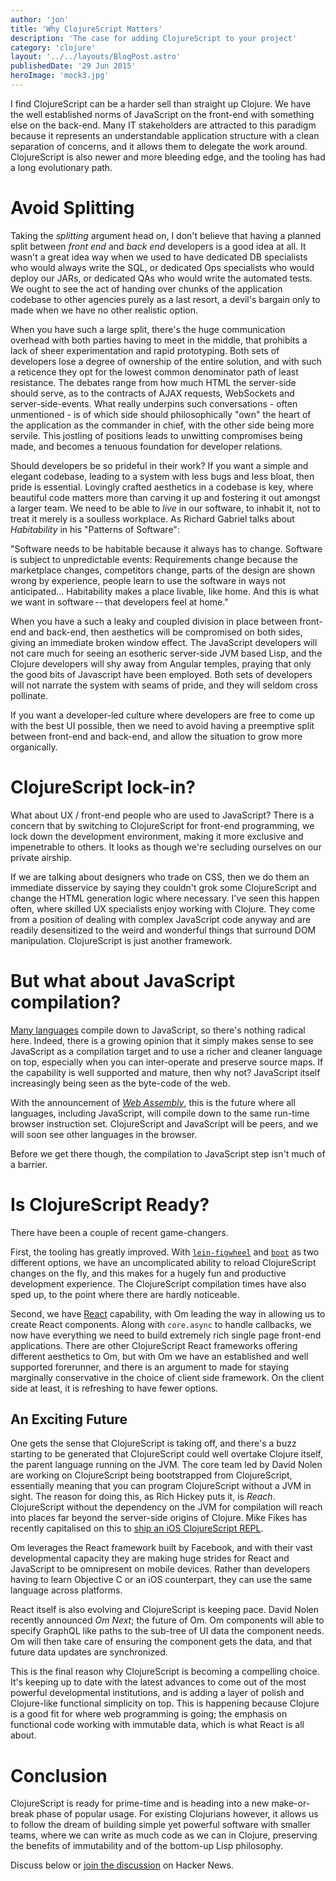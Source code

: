 ```yaml
---
author: 'jon'
title: 'Why ClojureScript Matters'
description: 'The case for adding ClojureScript to your project'
category: 'clojure'
layout: '../../layouts/BlogPost.astro'
publishedDate: '29 Jun 2015'
heroImage: 'mock3.jpg'
---
```


I find ClojureScript can be a harder sell than straight up Clojure. We
have the well established norms of JavaScript on the front-end with
something else on the back-end. Many IT stakeholders are attracted to
this paradigm because it represents an understandable application
structure with a clean separation of concerns, and it allows them to
delegate the work around. ClojureScript is also newer and more bleeding
edge, and the tooling has had a long evolutionary path.

# Avoid Splitting

Taking the _splitting_ argument head on, I don't believe that having a
planned split between _front end_ and _back end_ developers is a good
idea at all. It wasn't a great idea way when we used to have dedicated
DB specialists who would always write the SQL, or dedicated Ops
specialists who would deploy our JARs, or dedicated QAs who would write
the automated tests. We ought to see the act of handing over chunks of
the application codebase to other agencies purely as a last resort, a
devil's bargain only to made when we have no other realistic option.

When you have such a large split, there's the huge communication
overhead with both parties having to meet in the middle, that prohibits
a lack of sheer experimentation and rapid prototyping. Both sets of
developers lose a degree of ownership of the entire solution, and with
such a reticence they opt for the lowest common denominator path of
least resistance. The debates range from how much HTML the server-side
should serve, as to the contracts of AJAX requests, WebSockets and
server-side-events. What really underpins such conversations - often
unmentioned - is of which side should philosophically \"own\" the heart
of the application as the commander in chief, with the other side being
more servile. This jostling of positions leads to unwitting compromises
being made, and becomes a tenuous foundation for developer relations.

Should developers be so prideful in their work? If you want a simple and
elegant codebase, leading to a system with less bugs and less bloat,
then pride is essential. Lovingly crafted aesthetics in a codebase is
key, where beautiful code matters more than carving it up and fostering
it out amongst a larger team. We need to be able to _live_ in our
software, to inhabit it, not to treat it merely is a soulless workplace.
As Richard Gabriel talks about _Habitability_ in his \"Patterns of
Software\":

\"Software needs to be habitable because it always has to change.
Software is subject to unpredictable events: Requirements change because
the marketplace changes, competitors change, parts of the design are
shown wrong by experience, people learn to use the software in ways not
anticipated... Habitability makes a place livable, like home. And this
is what we want in software -- that developers feel at home.\"

When you have a such a leaky and coupled division in place between
front-end and back-end, then aesthetics will be compromised on both
sides, giving an immediate broken window effect. The JavaScript
developers will not care much for seeing an esotheric server-side JVM
based Lisp, and the Clojure developers will shy away from Angular
temples, praying that only the good bits of Javascript have been
employed. Both sets of developers will not narrate the system with seams
of pride, and they will seldom cross pollinate.

If you want a developer-led culture where developers are free to come up
with the best UI possible, then we need to avoid having a preemptive
split between front-end and back-end, and allow the situation to grow
more organically.

# ClojureScript lock-in?

What about UX / front-end people who are used to JavaScript? There is a
concern that by switching to ClojureScript for front-end programming, we
lock down the development environment, making it more exclusive and
impenetrable to others. It looks as though we're secluding ourselves on
our private airship.

If we are talking about designers who trade on CSS, then we do them an
immediate disservice by saying they couldn't grok some ClojureScript and
change the HTML generation logic where necessary. I've seen this happen
often, where skilled UX specialists enjoy working with Clojure. They
come from a position of dealing with complex JavaScript code anyway and
are readily desensitized to the weird and wonderful things that surround
DOM manipulation. ClojureScript is just another framework.

# But what about JavaScript compilation?

[Many
languages](https://github.com/jashkenas/coffeescript/wiki/List-of-languages-that-compile-to-JS)
compile down to JavaScript, so there's nothing radical here. Indeed,
there is a growing opinion that it simply makes sense to see JavaScript
as a compilation target and to use a richer and cleaner language on top,
especially when you can inter-operate and preserve source maps. If the
capability is well supported and mature, then why not? JavaScript itself
increasingly being seen as the byte-code of the web.

With the announcement of [_Web
Assembly_](https://medium.com/javascript-scene/what-is-webassembly-the-dawn-of-a-new-era-61256ec5a8f6),
this is the future where all languages, including JavaScript, will
compile down to the same run-time browser instruction set. ClojureScript
and JavaScript will be peers, and we will soon see other languages in
the browser.

Before we get there though, the compilation to JavaScript step isn't
much of a barrier.

# Is ClojureScript Ready?

There have been a couple of recent game-changers.

First, the tooling has greatly improved. With
[`lein-figwheel`](https://github.com/bhauman/lein-figwheel) and
[`boot`](https://github.com/boot-clj/boot) as two different options, we
have an uncomplicated ability to reload ClojureScript changes on the
fly, and this makes for a hugely fun and productive development
experience. The ClojureScript compilation times have also sped up, to
the point where there are hardly noticeable.

Second, we have [React](http://facebook.github.io/react/) capability,
with Om leading the way in allowing us to create React components. Along
with `core.async` to handle callbacks, we now have everything we need to
build extremely rich single page front-end applications. There are other
ClojureScript React frameworks offering different aesthetics to Om, but
with Om we have an established and well supported forerunner, and there
is an argument to made for staying marginally conservative in the choice
of client side framework. On the client side at least, it is refreshing
to have fewer options.

## An Exciting Future

One gets the sense that ClojureScript is taking off, and there's a buzz
starting to be generated that ClojureScript could well overtake Clojure
itself, the parent language running on the JVM. The core team led by
David Nolen are working on ClojureScript being bootstrapped from
ClojureScript, essentially meaning that you can program ClojureScript
without a JVM in sight. The reason for doing this, as Rich Hickey puts
it, is _Reach_. ClojureScript without the dependency on the JVM for
compilation will reach into places far beyond the server-side origins of
Clojure. Mike Fikes has recently capitalised on this to [ship an iOS
ClojureScript
REPL](http://blog.fikesfarm.com/posts/2015-06-27-replete-a-standalone-ios-cljs-repl.html).

Om leverages the React framework built by Facebook, and with their vast
developmental capacity they are making huge strides for React and
JavaScript to be omnipresent on mobile devices. Rather than developers
having to learn Objective C or an iOS counterpart, they can use the same
language across platforms.

React itself is also evolving and ClojureScript is keeping pace. David
Nolen recently announced _Om Next_; the future of Om. Om components will
able to specify GraphQL like paths to the sub-tree of UI data the
component needs. Om will then take care of ensuring the component gets
the data, and that future data updates are synchronized.

This is the final reason why ClojureScript is becoming a compelling
choice. It's keeping up to date with the latest advances to come out of
the most powerful developmental institutions, and is adding a layer of
polish and Clojure-like functional simplicity on top. This is happening
because Clojure is a good fit for where web programming is going; the
emphasis on functional code working with immutable data, which is what
React is all about.

# Conclusion

ClojureScript is ready for prime-time and is heading into a new
make-or-break phase of popular usage. For existing Clojurians however,
it allows us to follow the dream of building simple yet powerful
software with smaller teams, where we can write as much code as we can
in Clojure, preserving the benefits of immutability and of the bottom-up
Lisp philosophy.

Discuss below or [join the
discussion](https://news.ycombinator.com/item?id=9797615) on Hacker
News.

